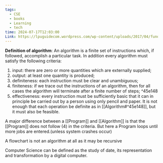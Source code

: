 ```yaml
---
tags:
  - CSE
  - books
  - Learning
  - tech
time: 2024-07-17T12:03:00
Link: https://lpuguidecom.wordpress.com/wp-content/uploads/2017/04/fundamentals-of-data-structures-ellis-horowitz-sartaj-sahni.pdf
---
```


**Definition of algorithm**: An algorithm is a finite set of instructions which, if followed, accomplish a particular task. 
In addition every algorithm must satisfy the following criteria:

1. input: there are zero or more quantities which are externally supplied;
2. output: at least one quantity is produced;
3. definiteness: each instruction must be clear and unambiguous;
4. finiteness: if we trace out the instructions of an algorithm, then for all cases the algorithm will terminate after a finite number of steps; ^45e148
5. effectiveness: every instruction must be sufficiently basic that it can in principle be carried out by a person using only pencil and paper. It is not enough that each operation be definite as in [[Algorithm#^45e148]], but it must also be feasible.

A major difference between a [[Program]] and [[Algorithm]] is that the [[Program]] does not follow (4) in the criteria. But here a Program loops until more jobs are entered.(unless system crashes occur)

A flowchart is not an algorithm at all as it may be recursive

Computer Science can be defined as the study of date, its representation and transformation by a digital computer.


